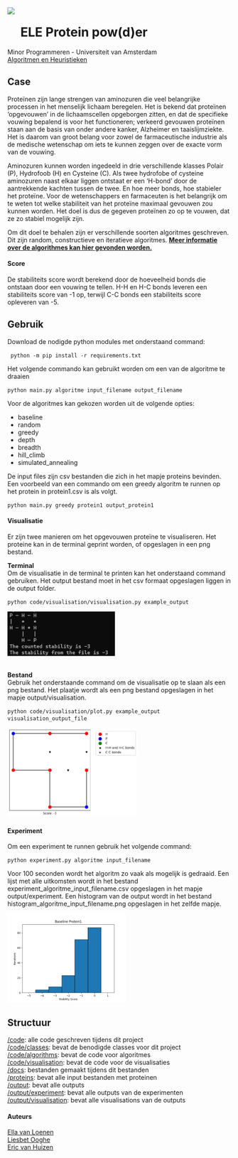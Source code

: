 <img align="left" src="https://upload.wikimedia.org/wikipedia/en/thumb/7/78/University_of_Amsterdam_logo.svg/750px-University_of_Amsterdam_logo.svg.png?20110613131626" height="70px">

# &nbsp; ELE Protein pow(d)er <br clear="left"/>

Minor Programmeren - Universiteit van Amsterdam \
[Algoritmen en Heuristieken](https://studiegids.uva.nl/xmlpages/page/2022-2023/zoek-vak/vak/99363)


## Case

Proteïnen zijn lange strengen van aminozuren die veel belangrijke processen in het menselijk lichaam beregelen. Het is bekend dat proteïnen ‘opgevouwen’ in de lichaamscellen opgeborgen zitten, en dat de specifieke vouwing bepalend is voor het functioneren; verkeerd gevouwen proteïnen staan aan de basis van onder andere kanker, Alzheimer en taaislijmziekte. Het is daarom van groot belang voor zowel de farmaceutische industrie als de medische wetenschap om iets te kunnen zeggen over de exacte vorm van de vouwing.

Aminozuren kunnen worden ingedeeld in drie verschillende klasses Polair (P), Hydrofoob (H) en Cysteine (C).
Als twee hydrofobe of cysteine aminozuren naast elkaar liggen ontstaat er een ‘H-bond’ door de aantrekkende kachten tussen de twee. En hoe meer bonds, hoe stabieler het proteïne. Voor de wetenschappers en farmaceuten is het belangrijk om te weten tot welke stabiliteit van het proteïne maximaal gevouwen zou kunnen worden. Het doel is dus de gegeven proteïnen zo op te vouwen, dat ze zo stabiel mogelijk zijn.

Om dit doel te behalen zijn er verschillende soorten algoritmes geschreven. Dit zijn random, constructieve en iteratieve algoritmes. [**Meer informatie over de algorithmes kan hier gevonden worden.**](https://github.com/Ella-cloud-max/ELE/tree/main/code/algorithms)

#### Score
De stabiliteits score wordt berekend door de hoeveelheid bonds die ontstaan door een vouwing te tellen. H-H en H-C bonds leveren een stabiliteits score van -1 op, terwijl C-C bonds een stabiliteits score opleveren van -5.

## Gebruik
Download de nodigde python modules met onderstaand command:
```
 python -m pip install -r requirements.txt
```

Het volgende commando kan gebruikt worden om een van de algoritme te draaien

```
python main.py algoritme input_filename output_filename
```

Voor de algoritmes kan gekozen worden uit de volgende opties:
- baseline
- random
- greedy
- depth  
- breadth
- hill_climb
- simulated_annealing


De input files zijn csv bestanden die zich in het mapje proteins bevinden. \
Een voorbeeld van een commando om een greedy algoritm te runnen op het protein in protein1.csv is als volgt.

```
python main.py greedy protein1 output_protein1
```

#### Visualisatie
Er zijn twee manieren om het opgevouwen proteïne te visualiseren. Het proteine kan in de terminal geprint worden, of opgeslagen in een png bestand.

**Terminal** \
Om de visualisatie in de terminal te printen kan het onderstaand command gebruiken. Het output bestand moet in het csv formaat opgeslagen liggen in de output folder.

```
python code/visualisation/visualisation.py example_output
```

<img src="/docs/terminal_visualisation.png" height="100px">

\
**Bestand** \
Gebruik het onderstaande command om de visualisatie op te slaan als een png bestand. Het plaatje wordt als een png bestand opgeslagen in het mapje output/visualisation.

```
python code/visualisation/plot.py example_output visualisation_output_file
```
<img src="/docs/plot_visualisation.png" height="200px">

#### Experiment
Om een experiment te runnen gebruik het volgende command:

```
python experiment.py algoritme input_filename
```
Voor 100 seconden wordt het algoritm zo vaak als mogelijk is gedraaid. Een lijst met alle uitkomsten wordt in het bestand experiment_algoritme_input_filename.csv opgeslagen in het mapje output/experiment. Een histogram van de output wordt in het bestand histogram_algoritme_input_filename.png opgeslagen in het zelfde mapje.

<img src="/docs/histogram_example.png" height="200px">


## Structuur
[/code](https://github.com/Ella-cloud-max/ELE/tree/main/code): alle code geschreven tijdens dit project \
[/code/classes](https://github.com/Ella-cloud-max/ELE/tree/main/code/classes): bevat de benodigde classes voor dit project \
[/code/algorithms](https://github.com/Ella-cloud-max/ELE/tree/main/code/algorithms): bevat de code voor algoritmes \
[/code/visualisation](https://github.com/Ella-cloud-max/ELE/tree/main/code/visualisation): bevat de code voor de visualisaties \
[/docs](https://github.com/Ella-cloud-max/ELE/tree/main/docs): bestanden gemaakt tijdens dit bestanden \
[/proteins](https://github.com/Ella-cloud-max/ELE/tree/main/proteins): bevat alle input bestanden met proteinen \
[/output](https://github.com/Ella-cloud-max/ELE/tree/main/output): bevat alle outputs \
[/output/experiment](https://github.com/Ella-cloud-max/ELE/tree/main/output/experiment): bevat alle outputs van de experimenten \
[/output/visualisation](https://github.com/Ella-cloud-max/ELE/tree/main/output): bevat alle visualisations van de outputs

#### Auteurs
[Ella van Loenen](https://github.com/Ella-cloud-max) \
[Liesbet Ooghe](https://github.com/liesbeto) \
[Eric van Huizen](https://github.com/Eric3107)
